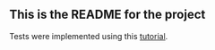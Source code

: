 ## This is the README for the project

Tests were implemented using this [tutorial](https://dev.to/nedsoft/testing-nodejs-express-api-with-jest-and-supertest-1km6).
